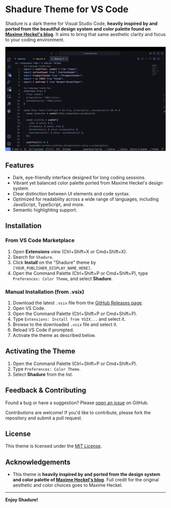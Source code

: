 # Shadure Theme for VS Code

Shadure is a dark theme for Visual Studio Code, **heavily inspired by and ported from the beautiful design system and color palette found on [Maxime Heckel's blog](https://blog.maximeheckel.com/)**. It aims to bring that same aesthetic clarity and focus to your coding environment.

![Screenshot of Shadure Theme in Action](https://raw.githubusercontent.com/bug-author/shadure/refs/heads/main/images/screenshot.png)

## Features

- Dark, eye-friendly interface designed for long coding sessions.
- Vibrant yet balanced color palette ported from Maxime Heckel's design system.
- Clear distinction between UI elements and code syntax.
- Optimized for readability across a wide range of languages, including JavaScript, TypeScript, and more.
- Semantic highlighting support.

## Installation

### From VS Code Marketplace

1.  Open **Extensions** view (Ctrl+Shift+X or Cmd+Shift+X).
2.  Search for `Shadure`.
3.  Click **Install** on the "Shadure" theme by `[YOUR_PUBLISHER_DISPLAY_NAME_HERE]`.
4.  Open the Command Palette (Ctrl+Shift+P or Cmd+Shift+P), type `Preferences: Color Theme`, and select **Shadure**.

### Manual Installation (from .vsix)

1.  Download the latest `.vsix` file from the [GitHub Releases page](https://github.com/[YOUR_GITHUB_USERNAME_HERE]/[YOUR_REPOSITORY_NAME_HERE]/releases).
2.  Open VS Code.
3.  Open the Command Palette (Ctrl+Shift+P or Cmd+Shift+P).
4.  Type `Extensions: Install from VSIX...` and select it.
5.  Browse to the downloaded `.vsix` file and select it.
6.  Reload VS Code if prompted.
7.  Activate the theme as described below.

## Activating the Theme

1.  Open the Command Palette (Ctrl+Shift+P or Cmd+Shift+P).
2.  Type `Preferences: Color Theme`.
3.  Select **Shadure** from the list.

## Feedback & Contributing

Found a bug or have a suggestion? Please [open an issue](https://github.com/bug-author/shadure/issues) on GitHub.

Contributions are welcome! If you'd like to contribute, please fork the repository and submit a pull request.

## License

This theme is licensed under the [MIT License](LICENSE).

## Acknowledgements

- This theme is **heavily inspired by and ported from the design system and color palette of [Maxime Heckel's blog](https://blog.maximeheckel.com/)**. Full credit for the original aesthetic and color choices goes to Maxime Heckel.

---

**Enjoy Shadure!**

